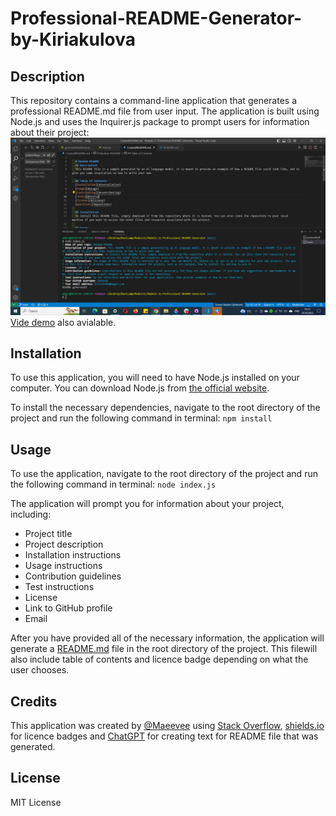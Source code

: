 # Professional-README-Generator-by-Kiriakulova
## Description
This repository contains a command-line application that generates a professional README.md file from user input. The application is built using Node.js and uses the Inquirer.js package to prompt users for information about their project:
![App Screenshot](./media/photo_2023-03-07_01-22-58.jpg)
[Vide demo](https://drive.google.com/file/d/1oggQQyKaFWSVfGlZJve232w4mqitewDK/view) also avialable.

## Installation
To use this application, you will need to have Node.js installed on your computer. You can download Node.js from [the official website](https://nodejs.org/en/).

To install the necessary dependencies, navigate to the root directory of the project and run the following command in terminal:
`npm install`

## Usage
To use the application, navigate to the root directory of the project and run the following command in terminal:
`node index.js`

The application will prompt you for information about your project, including:

* Project title
* Project description
* Installation instructions
* Usage instructions
* Contribution guidelines
* Test instructions
* License
* Link to GitHub profile
* Email

After you have provided all of the necessary information, the application will generate a [README.md](https://github.com/Maeevee/Module-11-Professional-README-Generator/blob/main/CreatedREADME.md) file in the root directory of the project. This filewill also include table of contents and licence badge depending on what the user chooses.

## Credits
This application was created by [@Maeevee](https://github.com/Maeevee) using [Stack Overflow](https://stackoverflow.com/), [shields.io](https://shields.io/category/license) for licence badges and [ChatGPT](https://openai.com/blog/chatgpt/) for creating text for README file that was generated.

## License
MIT License
